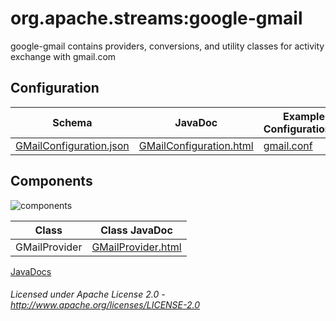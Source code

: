 org.apache.streams:google-gmail
===============================

google-gmail contains providers, conversions, and utility classes for activity exchange with gmail.com

## Configuration

| Schema | JavaDoc | Example Configuration(s) |
|--------|---------|--------------------------|
| [GMailConfiguration.json](com/google/gmail/GMailConfiguration.json "GMailConfiguration.json") | [GMailConfiguration.html](apidocs/com/google/gmail/GMailConfiguration.html "GMailConfiguration.html") | [gmail.conf](gmail.conf "gmail.conf") |

## Components

![components](components.dot.svg "Components")

| Class | Class JavaDoc | 
|-------|---------------|
| GMailProvider | [GMailProvider.html](apidocs/com/google/gmail/provider/GMailProvider.html "GMailProvider.html") | [TwitterUserInformationConfiguration.json](com/twitter/TwitterUserInformationConfiguration.json "TwitterUserInformationConfiguration.json") |

[JavaDocs](apidocs/index.html "JavaDocs")

###### Licensed under Apache License 2.0 - http://www.apache.org/licenses/LICENSE-2.0
